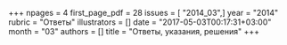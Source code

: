 +++
npages = 4
first_page_pdf = 28
issues = [ "2014_03",]
year = "2014"
rubric = "Ответы"
illustrators = []
date = "2017-05-03T00:17:31+03:00"
month = "03"
authors = []
title = "Ответы, указания, решения"
+++

